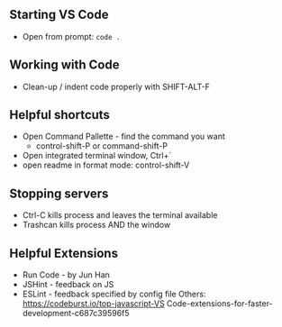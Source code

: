 ## Starting VS Code
* Open from prompt:  `code .`

## Working with Code
* Clean-up / indent code properly with SHIFT-ALT-F

## Helpful shortcuts
* Open Command Pallette - find the command you want
   * control-shift-P   or  command-shift-P
* Open integrated terminal window, Ctrl+`
* open readme in format mode: control-shift-V

## Stopping servers
* Ctrl-C kills process and leaves the terminal available
* Trashcan kills process AND the window

## Helpful Extensions
* Run Code - by Jun Han
* JSHint - feedback on JS
* ESLint - feedback specified by config file
Others:
https://codeburst.io/top-javascript-VS Code-extensions-for-faster-development-c687c39596f5 
